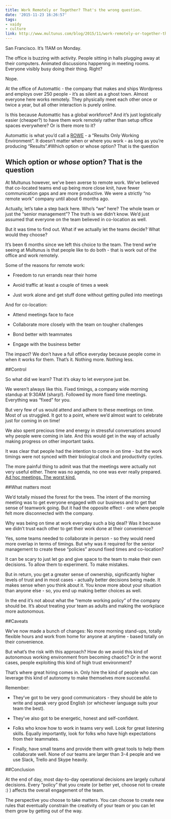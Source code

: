 ```yaml
---
title: Work Remotely or Together? That's the wrong question.
date: '2015-11-23 16:26:57'
tags:
- vaidy
- culture
link: http://www.multunus.com/blog/2015/11/work-remotely-or-together-thats-wrong-question/
---
```


San Francisco. It’s 11AM on Monday.

The office is buzzing with activity. People sitting in halls plugging away at their computers. Animated discussions happening in meeting rooms. Everyone visibly busy doing their thing. Right?

Nope.

At the office of Automattic - the company that makes and ships Wordpress and employs over 250 people - it’s as silent as a ghost town. Almost everyone here works remotely. They physically meet each other once or twice a year, but all other interaction is purely online.

Is this because Automattic has a global workforce? And it’s just logistically easier (cheaper?) to have them work remotely rather than setup office spaces everywhere? Or is there more to it?

Automattic is what you’d call a [ROWE](https://en.wikipedia.org/wiki/ROWE) - a “Results Only Working Environment”. It doesn’t matter when or where you work - as long as you’re producing “Results”.#Which option or
whose option? That is the question


## Which option or ***whose*** option? That is the question


At Multunus however, we’ve been averse to remote work. We’ve believed that co-located teams end up being more close knit, have fewer communication gaps and are more productive. We were a strictly “no remote work” company until about 6 months ago.

Actually, let’s take a step back here. Who’s “we” here? The whole team or just the “senior management”? The truth is we didn’t know. We’d just assumed that everyone on the team believed in co-location as well.

But it was time to find out. What if we actually let the teams decide? What would they choose?

It’s been 6 months since we left this choice to the team. The trend we’re seeing at Multunus is that people like to do both - that is work out of the office and work remotely.

Some of the reasons for remote work:


*  Freedom to run errands near their home


*  Avoid traffic at least a couple of times a week


*  Just work alone and get stuff done without getting pulled into meetings

And for co-location:


*  Attend meetings face to face


*  Collaborate more closely with the team on tougher challenges


*  Bond better with teammates


*  Engage with the business better

The impact? We don’t have a full office everyday because people come in when it works for them. That’s it. Nothing more. Nothing less.


##Control


So what did we learn? That it’s okay to let everyone just be.

We weren’t always like this. Fixed timings, a company wide morning standup at 9:30AM (sharp!). Followed by more fixed time meetings. Everything was “fixed” for you.

But very few of us would attend and adhere to these meetings on time. Most of us struggled. It got to a point, where we’d almost want to celebrate just for coming in on time!

We also spent precious time and energy in stressful conversations around why people were coming in late. And this would get in the way of actually making progress on other important tasks.

It was clear that people had the
intention to come in on time - but the work timings were not synced with their biological clock and productivity cycles.

The more painful thing to admit was that the meetings were actually not very useful either. There was no agenda, no one was ever really prepared. [Ad hoc meetings. The worst kind.](https://www.gv.com/lib/meetings-that-dont-suck)


##What matters most


We’d totally missed the forest for the trees. The intent of the morning meeting was to get everyone engaged with our business and to get that sense of teamwork going. But it had the opposite effect - one where people felt more disconnected with the company.

Why was being on time at work everyday such a big deal? Was it because we didn’t trust each other to get their work done at their convenience?

Yes, some teams needed to collaborate in person - so they would need more overlap in terms of timings. But why was it required for the senior management to create these “policies” around fixed times and co-location?

It can be scary to just let go and give space to the team to make their own decisions. To allow them to experiment. To make mistakes.

But in return, you get a greater sense of ownership, significantly higher levels of trust and in most cases - actually
better decisions being made. It makes sense when you think about it. You know more about
your situation than anyone else - so, you end up making better choices as well.

In the end it’s not about what the “remote working policy” of the company should be.
It’s about treating your team as adults and making the workplace more autonomous.


##Caveats


We’ve now made a bunch of changes: No more morning stand-ups, totally flexible hours and work from home for anyone at anytime - based totally on their convenience.

But what’s the risk with this approach? How do we avoid this kind of autonomous working environment from becoming chaotic? Or in the worst cases, people exploiting this kind of high trust environment?

That’s where great hiring comes in. Only hire the kind of people who can leverage this kind of autonomy to make themselves more successful.

Remember:


*  They’ve got to be very good communicators - they should be able to write and speak very good English (or whichever language suits your team the best).


*  They’ve also got to be energetic, honest and self-confident.


*  Folks who know how to work in teams very well. Look for great listening skills. Equally importantly, look for folks who have high expectations from their teammates.


*  Finally, have small teams and provide them with great tools to help them collaborate well. None of our teams are larger than 3-4 people and we use Slack, Trello and Skype heavily.


##Conclusion


At the end of day, most day-to-day operational decisions are largely cultural decisions. Every “policy” that you create (or better yet, choose not to create :) ) affects the overall engagement of the team.

The perspective you choose to take matters. You can choose to create new rules that eventually constrain the creativity of your team or you can let them grow by getting out of the way.
